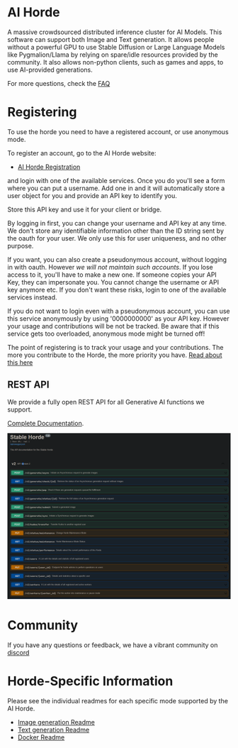 # AI Horde

A massive crowdsourced distributed inference cluster for AI Models. This software can support both Image and Text generation.
It allows people without a powerful GPU to use Stable Diffusion or Large Language Models like Pygmalion/Llama by relying on spare/idle resources provided by the community.
It also allows non-python clients, such as games and apps, to use AI-provided generations.

For more questions, check the [FAQ](FAQ.md)

# Registering

To use the horde you need to have a registered account, or use anonymous mode.

To register an account, go to the AI Horde website:
   * [AI Horde Registration](https://aihorde.net/register)

and login with one of the available services. Once you do you'll see a form where you can put a username. Add one in and it will automatically store a user object for you and provide an API key to identify you.

Store this API key and use it for your client or bridge.

By logging in first, you can change your username and API key at any time.
We don't store any identifiable information other than the ID string sent by the oauth for your user. We only use this for user uniqueness, and no other purpose.

If you want, you can also create a pseudonymous account, without logging in with oauth. However *we will not maintain such accounts*. If you lose access to it, you'll have to make a new one. If someone copies your API Key, they can impersonate you. You cannot change the username or API key anymore etc. If you don't want these risks, login to one of the available services instead.

If you do not want to login even with a pseudonymous account, you can use this service anonymously by using '0000000000' as your API key. However your usage and contributions will be not be tracked. Be aware that if this service gets too overloaded, anonymous mode might be turned off!

The point of registering is to track your usage and your contributions. The more you contribute to the Horde, the more priority you have. [Read about this here](https://dbzer0.com/blog/the-kudos-based-economy-for-the-koboldai-horde/)

## REST API

We provide a fully open REST API for all Generative AI functions we support.

[Complete Documentation](https://aihorde.net/api).

![](api_screenshot.png)

# Community

If you have any questions or feedback, we have a vibrant community on [discord](https://discord.gg/3DxrhksKzn)

# Horde-Specific Information


Please see the individual readmes for each specific mode supported by the AI Horde.

   * [Image generation Readme](README_StableHorde.md)
   * [Text generation Readme](README_KoboldAIHorde.md)
   * [Docker Readme](README_docker.md)
